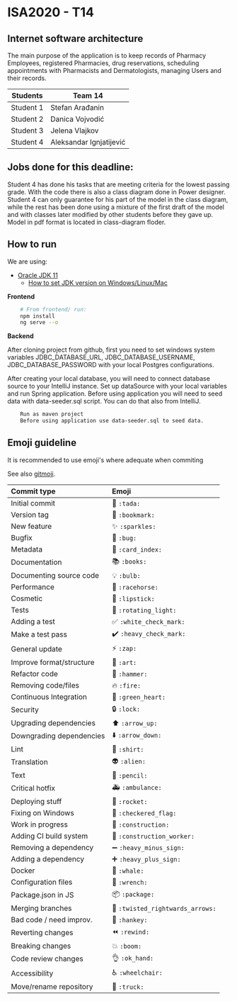 # ISA2020 - T14
Internet software architecture
--------------------------------

The main purpose of the application is to keep records
of Pharmacy Employees, registered Pharmacies, drug reservations, scheduling appointments
with Pharmacists and Dermatologists, managing Users and their records.


| Students | Team 14 |
|--------------|-------------|
| Student 1 | Stefan Arađanin |
| Student 2 | Danica Vojvodić |
| Student 3 | Jelena Vlajkov |
| Student 4 | Aleksandar Ignjatijević |

## Jobs done for this deadline:

Student 4 has done his tasks that are meeting criteria for the lowest passing grade. With the code there is also a class diagram done in Power designer. Student 4 can only guarantee for his part of the model in the class diagram, while the rest has been done using a mixture of the first draft of the model and with classes later modified by other students before they gave up. Model in pdf format is located in class-diagram floder.

## How to run


We are using:
- [Oracle JDK 11](https://www.oracle.com/java/technologies/javase-jdk11-downloads.html)
  - [How to set JDK version on Windows/Linux/Mac](https://www.baeldung.com/java-home-on-windows-7-8-10-mac-os-x-linux)


**Frontend**  
``` bash
    # From frontend/ run:
    npm install
    ng serve --o
```
**Backend** 

After cloning project from github, first you need to set windows system variables JDBC_DATABASE_URL, JDBC_DATABASE_USERNAME, JDBC_DATABASE_PASSWORD with your local Postgres configurations. 

After creating your local database, you will need to connect database source to your IntelliJ instance. Set up dataSource with your local variables and run Spring application. Before using application you will need to seed data with data-seeder.sql script. You can do that also from IntelliJ. 

``` bash
    Run as maven project
    Before using application use data-seeder.sql to seed data. 
```

 




## Emoji guideline
It is recommended to use emoji's where adequate when commiting  

See also [gitmoji](https://gitmoji.carloscuesta.me/).



|   Commit type              | Emoji                                         |
|:---------------------------|:----------------------------------------------|
| Initial commit             | :tada: `:tada:`                               |
| Version tag                | :bookmark: `:bookmark:`                       |
| New feature                | :sparkles: `:sparkles:`                       |
| Bugfix                     | :bug: `:bug:`                                 |
| Metadata                   | :card_index: `:card_index:`                   |
| Documentation              | :books: `:books:`                             |
| Documenting source code    | :bulb: `:bulb:`                               |
| Performance                | :racehorse: `:racehorse:`                     |
| Cosmetic                   | :lipstick: `:lipstick:`                       |
| Tests                      | :rotating_light: `:rotating_light:`           |
| Adding a test              | :white_check_mark: `:white_check_mark:`       |
| Make a test pass           | :heavy_check_mark: `:heavy_check_mark:`       |
| General update             | :zap: `:zap:`                                 |
| Improve format/structure   | :art: `:art:`                                 |
| Refactor code              | :hammer: `:hammer:`                           |
| Removing code/files        | :fire: `:fire:`                               |
| Continuous Integration     | :green_heart: `:green_heart:`                 |
| Security                   | :lock: `:lock:`                               |
| Upgrading dependencies     | :arrow_up: `:arrow_up:`                       |
| Downgrading dependencies   | :arrow_down: `:arrow_down:`                   |
| Lint                       | :shirt: `:shirt:`                             |
| Translation                | :alien: `:alien:`                             |
| Text                       | :pencil: `:pencil:`                           |
| Critical hotfix            | :ambulance: `:ambulance:`                     |
| Deploying stuff            | :rocket: `:rocket:`                           |
| Fixing on Windows          | :checkered_flag: `:checkered_flag:`           |
| Work in progress           | :construction:  `:construction:`              |
| Adding CI build system     | :construction_worker: `:construction_worker:` |
| Removing a dependency      | :heavy_minus_sign: `:heavy_minus_sign:`       |
| Adding a dependency        | :heavy_plus_sign: `:heavy_plus_sign:`         |
| Docker                     | :whale: `:whale:`                             |
| Configuration files        | :wrench: `:wrench:`                           |
| Package.json in JS         | :package: `:package:`                         |
| Merging branches           | :twisted_rightwards_arrows: `:twisted_rightwards_arrows:` |
| Bad code / need improv.    | :hankey: `:hankey:`                           |
| Reverting changes          | :rewind: `:rewind:`                           |
| Breaking changes           | :boom: `:boom:`                               |
| Code review changes        | :ok_hand: `:ok_hand:`                         |
| Accessibility              | :wheelchair: `:wheelchair:`                   |
| Move/rename repository     | :truck: `:truck:`                             |
